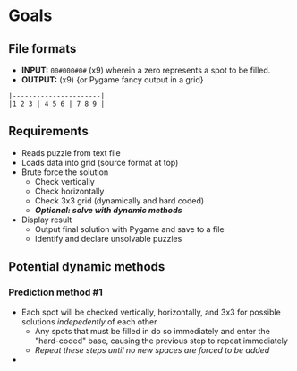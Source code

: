# Goals

## File formats

- **INPUT:** ```00#000#0#``` (x9) wherein a zero represents a spot to be filled.
- **OUTPUT:** (x9) {or Pygame fancy output in a grid}

```
|----------------------|
|1 2 3 | 4 5 6 | 7 8 9 |
```

## Requirements

- Reads puzzle from text file
- Loads data into grid (source format at top)
- Brute force the solution
  - Check vertically
  - Check horizontally
  - Check 3x3 grid (dynamically and hard coded)
  - ***Optional: solve with dynamic methods***
- Display result
  - Output final solution with Pygame and save to a file
  - Identify and declare unsolvable puzzles
  
## Potential dynamic methods

### Prediction method #1

- Each spot will be checked vertically, horizontally, and 3x3 for possible solutions *indepedently* of each other
  - Any spots that must be filled in do so immediately and enter the "hard-coded" base, causing the previous step to repeat immediately
  - *Repeat these steps until no new spaces are forced to be added*
- 
